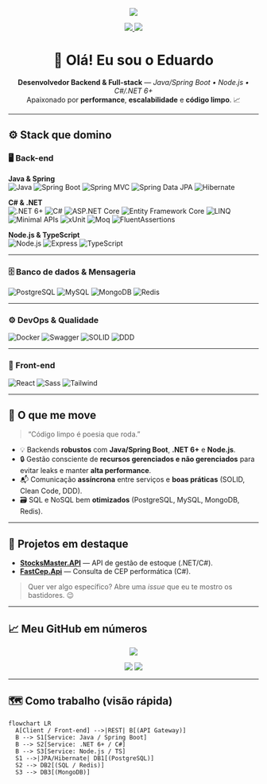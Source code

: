 <!-- Banner (substitua por uma imagem sua em /assets/banner.png) -->
<p align="center">
  <img src="https://capsule-render.vercel.app/api?type=waving&height=220&color=0:0ea5e9,100:7c3aed&text=Eduardo%20Costa%20Valente&fontColor=ffffff&fontAlignY=40&desc=Java%20•%20Spring%20Boot%20•%20Node.js%20•%20.NET%206%2B&descAlignY=60" />
</p>

<p align="center">
  <a href="https://www.linkedin.com/in/eduardo-costa-valente-4b4316180/">
    <img src="https://img.shields.io/badge/LinkedIn-Eduardo%20Valente-0A66C2?style=for-the-badge&logo=linkedin" />
  </a>
  <a href="mailto:eduardocvalente1@hotmail.com">
    <img src="https://img.shields.io/badge/Email-eduardocvalente1%40hotmail.com-EA4335?style=for-the-badge&logo=gmail&logoColor=white" />
  </a>
</p>

<h1 align="center">👋 Olá! Eu sou o Eduardo</h1>

<p align="center">
  <b>Desenvolvedor Backend & Full-stack</b> — <i>Java/Spring Boot • Node.js • C#/.NET 6+</i><br/>
  Apaixonado por <b>performance</b>, <b>escalabilidade</b> e <b>código limpo</b>. 📈
</p>

---

## ⚙️ Stack que domino

### 🖥️ Back-end

**Java & Spring**  
![Java](https://img.shields.io/badge/Java-ED8B00?style=for-the-badge&logo=java&logoColor=white)
![Spring Boot](https://img.shields.io/badge/Spring%20Boot-6DB33F?style=for-the-badge&logo=springboot&logoColor=white)
![Spring MVC](https://img.shields.io/badge/Spring%20MVC-6DB33F?style=for-the-badge&logo=spring&logoColor=white)
![Spring Data JPA](https://img.shields.io/badge/Spring%20Data%20JPA-6DB33F?style=for-the-badge&logo=spring&logoColor=white)
![Hibernate](https://img.shields.io/badge/Hibernate-59666C?style=for-the-badge&logo=hibernate&logoColor=white)

**C# & .NET**  
![.NET 6+](https://img.shields.io/badge/.NET%206%2B-512BD4?style=for-the-badge&logo=dotnet&logoColor=white)
![C#](https://img.shields.io/badge/C%23-239120?style=for-the-badge&logo=c-sharp&logoColor=white)
![ASP.NET Core](https://img.shields.io/badge/ASP.NET%20Core-512BD4?style=for-the-badge&logo=dotnet&logoColor=white)
![Entity Framework Core](https://img.shields.io/badge/Entity%20Framework%20Core-512BD4?style=for-the-badge&logo=dotnet&logoColor=white)
![LINQ](https://img.shields.io/badge/LINQ-512BD4?style=for-the-badge&logo=dotnet&logoColor=white)
![Minimal APIs](https://img.shields.io/badge/Minimal%20APIs-512BD4?style=for-the-badge&logo=dotnet&logoColor=white)
![xUnit](https://img.shields.io/badge/xUnit%20Tests-512BD4?style=for-the-badge&logo=dotnet&logoColor=white)
![Moq](https://img.shields.io/badge/Moq-512BD4?style=for-the-badge&logo=dotnet&logoColor=white)
![FluentAssertions](https://img.shields.io/badge/FluentAssertions-512BD4?style=for-the-badge&logo=dotnet&logoColor=white)

**Node.js & TypeScript**  
![Node.js](https://img.shields.io/badge/Node.js-339933?style=for-the-badge&logo=node.js&logoColor=white)
![Express](https://img.shields.io/badge/Express.js-000000?style=for-the-badge&logo=express&logoColor=white)
![TypeScript](https://img.shields.io/badge/TypeScript-007ACC?style=for-the-badge&logo=typescript&logoColor=white)

---

### 🗄️ Banco de dados & Mensageria  
![PostgreSQL](https://img.shields.io/badge/PostgreSQL-336791?style=for-the-badge&logo=postgresql&logoColor=white)
![MySQL](https://img.shields.io/badge/MySQL-005C84?style=for-the-badge&logo=mysql&logoColor=white)
![MongoDB](https://img.shields.io/badge/MongoDB-4EA94B?style=for-the-badge&logo=mongodb&logoColor=white)
![Redis](https://img.shields.io/badge/Redis-DC382D?style=for-the-badge&logo=redis&logoColor=white)

---

### ⚙️ DevOps & Qualidade  
![Docker](https://img.shields.io/badge/Docker-2496ED?style=for-the-badge&logo=docker&logoColor=white)
![Swagger](https://img.shields.io/badge/Swagger-85EA2D?style=for-the-badge&logo=swagger&logoColor=000)
![SOLID](https://img.shields.io/badge/SOLID-000000?style=for-the-badge)
![DDD](https://img.shields.io/badge/DDD-0F766E?style=for-the-badge)

---

### 🎨 Front-end  
![React](https://img.shields.io/badge/React-20232A?style=for-the-badge&logo=react&logoColor=61DAFB)
![Sass](https://img.shields.io/badge/Sass-CC6699?style=for-the-badge&logo=sass&logoColor=white)
![Tailwind](https://img.shields.io/badge/Tailwind-06B6D4?style=for-the-badge&logo=tailwindcss&logoColor=white)


---

## 🧭 O que me move
> “Código limpo é poesia que roda.”  
- 💡 Backends **robustos** com **Java/Spring Boot**, **.NET 6+** e **Node.js**.  
- 🔒 Gestão consciente de **recursos gerenciados e não gerenciados** para evitar leaks e manter **alta performance**.  
- 📬 Comunicação **assíncrona** entre serviços e **boas práticas** (SOLID, Clean Code, DDD).  
- 🗃️ SQL e NoSQL bem **otimizados** (PostgreSQL, MySQL, MongoDB, Redis).

---

## 🚀 Projetos em destaque
- **[StocksMaster.API](https://github.com/eduardocvalente/StocksMaster.API)** — API de gestão de estoque (.NET/C#).  
- **[FastCep.Api](https://github.com/eduardocvalente/FastCep.Api)** — Consulta de CEP performática (C#).  

> Quer ver algo específico? Abre uma *issue* que eu te mostro os bastidores. 😉

---

## 📈 Meu GitHub em números
<p align="center">
  <img src="https://github-readme-streak-stats.herokuapp.com?user=eduardocvalente&theme=tokyonight&hide_border=true" />
</p>
<p align="center">
  <img src="https://github-readme-stats.vercel.app/api?username=eduardocvalente&show_icons=true&theme=tokyonight&hide_border=true" />
  <img src="https://github-readme-stats.vercel.app/api/top-langs/?username=eduardocvalente&layout=compact&theme=tokyonight&hide_border=true" />
</p>

---

## 🗺️ Como trabalho (visão rápida)
```mermaid
flowchart LR
  A[Client / Front-end] -->|REST| B[(API Gateway)]
  B --> S1[Service: Java / Spring Boot]
  B --> S2[Service: .NET 6+ / C#]
  B --> S3[Service: Node.js / TS]
  S1 -->|JPA/Hibernate| DB1[(PostgreSQL)]
  S2 --> DB2[(SQL / Redis)]
  S3 --> DB3[(MongoDB)]

